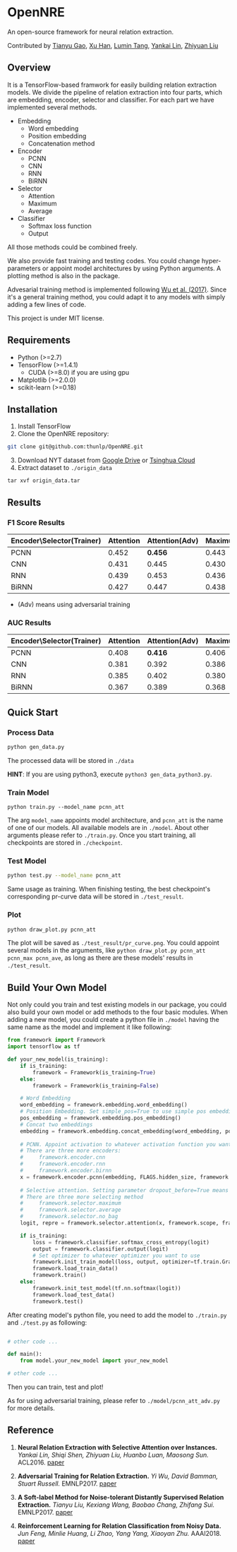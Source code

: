 # OpenNRE

An open-source framework for neural relation extraction.

Contributed by [Tianyu Gao](https://github.com/gaotianyu1350), [Xu Han](https://github.com/THUCSTHanxu13), [Lumin Tang](https://github.com/Tsingularity), [Yankai Lin](https://github.com/Mrlyk423), [Zhiyuan Liu](http://nlp.csai.tsinghua.edu.cn/~lzy/)

## Overview

It is a TensorFlow-based framwork for easily building relation extraction models. We divide the pipeline of relation extraction into four parts, which are embedding, encoder, selector and classifier. For each part we have implemented several methods.

* Embedding
  * Word embedding
  * Position embedding
  * Concatenation method
* Encoder
  * PCNN
  * CNN
  * RNN
  * BiRNN
* Selector
  * Attention
  * Maximum
  * Average
* Classifier
  * Softmax loss function
  * Output
  
All those methods could be combined freely. 

We also provide fast training and testing codes. You could change hyper-parameters or appoint model architectures by using Python arguments. A plotting method is also in the package.

Advesarial training method is implemented following [Wu et al. (2017)](https://people.eecs.berkeley.edu/~russell/papers/emnlp17-relation.pdf). Since it's a general training method, you could adapt it to any models with simply adding a few lines of code.

This project is under MIT license.

## Requirements

- Python (>=2.7)
- TensorFlow (>=1.4.1)
	- CUDA (>=8.0) if you are using gpu
- Matplotlib (>=2.0.0)
- scikit-learn (>=0.18)

## Installation

1. Install TensorFlow
2. Clone the OpenNRE repository:
  ```bash
  git clone git@github.com:thunlp/OpenNRE.git
  ```
3. Download NYT dataset from [Google Drive](https://drive.google.com/file/d/1BnyXMJ71jM0kxyJUlXa5MHf-vNjE57i-/view?usp=sharing) or [Tsinghua Cloud](https://cloud.tsinghua.edu.cn/f/e106518775cf4bbc9e79/?dl=1)
4. Extract dataset to `./origin_data`
```
tar xvf origin_data.tar
```

## Results

### F1 Score Results

Encoder\\Selector(Trainer) | Attention | Attention(Adv) | Maximum | Average
---- | ---- | ---- | ---- | ----
PCNN | 0.452 | **0.456** |  0.443 | 0.439
CNN | 0.431 | 0.445 | 0.430 | 0.438
RNN | 0.439 | 0.453 | 0.436 | 0.445
BiRNN | 0.427 | 0.447 | 0.438 | 0.442

* (Adv) means using adversarial training

### AUC Results

Encoder\\Selector(Trainer) | Attention | Attention(Adv) | Maximum | Average
---- | ---- | ---- | ---- | ----
PCNN | 0.408 | **0.416** | 0.406 | 0.392
CNN | 0.381 | 0.392 | 0.386 | 0.383
RNN | 0.385 | 0.402 | 0.380 | 0.408
BiRNN | 0.367 | 0.389 | 0.368 | 0.388

## Quick Start

### Process Data

```bash
python gen_data.py
```
The processed data will be stored in `./data`

**HINT**: If you are using python3, execute `python3 gen_data_python3.py`.

### Train Model
```
python train.py --model_name pcnn_att
```

The arg `model_name` appoints model architecture, and `pcnn_att` is the name of one of our models. All available models are in `./model`. About other arguments please refer to `./train.py`. Once you start training, all checkpoints are stored in `./checkpoint`.

### Test Model
```bash
python test.py --model_name pcnn_att
```

Same usage as training. When finishing testing, the best checkpoint's corresponding pr-curve data will be stored in `./test_result`.

### Plot
```bash
python draw_plot.py pcnn_att
```

The plot will be saved as `./test_result/pr_curve.png`. You could appoint several models in the arguments, like `python draw_plot.py pcnn_att pcnn_max pcnn_ave`, as long as there are these models' results in `./test_result`.

## Build Your Own Model

Not only could you train and test existing models in our package, you could also build your own model or add methods to the four basic modules. When adding a new model, you could create a python file in `./model` having the same name as the model and implement it like following:

```python
from framework import Framework
import tensorflow as tf

def your_new_model(is_training):
    if is_training:
        framework = Framework(is_training=True)
    else:
        framework = Framework(is_training=False)

    # Word Embedding
    word_embedding = framework.embedding.word_embedding()
    # Position Embedding. Set simple_pos=True to use simple pos embedding
    pos_embedding = framework.embedding.pos_embedding()
    # Concat two embeddings
    embedding = framework.embedding.concat_embedding(word_embedding, pos_embedding)
    
    # PCNN. Appoint activation to whatever activation function you want to use.
    # There are three more encoders:
    #     framework.encoder.cnn
    #     framework.encoder.rnn
    #     framework.encoder.birnn
    x = framework.encoder.pcnn(embedding, FLAGS.hidden_size, framework.mask, activation=tf.nn.relu)
    
    # Selective attention. Setting parameter dropout_before=True means using dropout before attention. 
    # There are three more selecting method
    #     framework.selector.maximum
    #     framework.selector.average
    #     framework.selector.no_bag
    logit, repre = framework.selector.attention(x, framework.scope, framework.label_for_select)

    if is_training:
        loss = framework.classifier.softmax_cross_entropy(logit)
        output = framework.classifier.output(logit)
        # Set optimizer to whatever optimizer you want to use
        framework.init_train_model(loss, output, optimizer=tf.train.GradientDescentOptimizer)
        framework.load_train_data()
        framework.train()
    else:
        framework.init_test_model(tf.nn.softmax(logit))
        framework.load_test_data()
        framework.test()
```

After creating model's python file, you need to add the model to `./train.py` and `./test.py` as following:

```python

# other code ...

def main():
    from model.your_new_model import your_new_model

# other code ...

```

Then you can train, test and plot!

As for using adversarial training, please refer to `./model/pcnn_att_adv.py` for more details.

## Reference

1. **Neural Relation Extraction with Selective Attention over Instances.** _Yankai Lin, Shiqi Shen, Zhiyuan Liu, Huanbo Luan, Maosong Sun._ ACL2016. [paper](http://www.aclweb.org/anthology/P16-1200)

2. **Adversarial Training for Relation Extraction.** _Yi Wu, David Bamman, Stuart Russell._ EMNLP2017. [paper](http://www.aclweb.org/anthology/D17-1187)

3. **A Soft-label Method for Noise-tolerant Distantly Supervised Relation Extraction.** _Tianyu Liu, Kexiang Wang, Baobao Chang, Zhifang Sui._ EMNLP2017. [paper](http://aclweb.org/anthology/D17-1189)

4. **Reinforcement Learning for Relation Classification from Noisy Data.** _Jun Feng, Minlie Huang, Li Zhao, Yang Yang, Xiaoyan Zhu._ AAAI2018. [paper](https://tianjun.me/static/essay_resources/RelationExtraction/Paper/AAAI2018Denoising.pdf)
